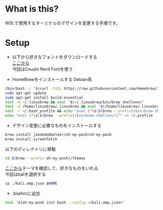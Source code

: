# What is this?
WSLで使用するターミナルのデザインを変更する手順です。

# Setup
- 以下から好きなフォントをダウンロードする  
[ここから](https://www.nerdfonts.com/font-downloads)  
今回はCousin Nerd Fontを使う

- HomeBrewをインストールする
Debian系
```bash
/bin/bash -c "$(curl -fsSL https://raw.githubusercontent.com/Homebrew/install/HEAD/install.sh)"
sudo apt-get update
sudo apt-get install build-essential
test -d ~/.linuxbrew && eval "$(~/.linuxbrew/bin/brew shellenv)"
test -d /home/linuxbrew/.linuxbrew && eval "$(/home/linuxbrew/.linuxbrew/bin/brew shellenv)"
test -r ~/.bash_profile && echo "eval \"\$($(brew --prefix)/bin/brew shellenv)\"" >> ~/.bash_profile
echo "eval \"\$($(brew --prefix)/bin/brew shellenv)\"" >> ~/.profile
```

- デザイン変更に必要なものをインストールする

```bash
brew install jandedobbeleer/oh-my-posh/oh-my-posh
brew install screenfetch
```

以下のディレクトリに移動
```bash
cd $(brew --prefix oh-my-posh)/themes
```
[ここから](https://ohmyposh.dev/docs/themes)テーマを確認して、好きなものをいれる  
今回はkaliを選択する
```bash
cp ./kali.omp.json $HOME
```

- .bashrcに追加
```bash
eval "$(oh-my-posh init bash --config ~/kali.omp.json)"
```

